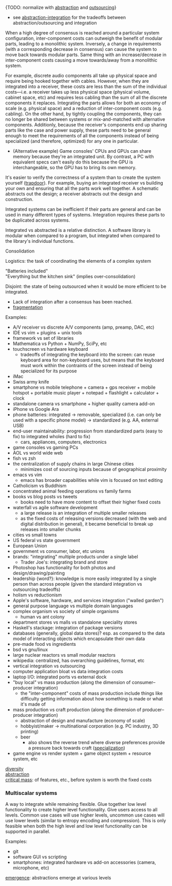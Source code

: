 {TODO: normalize with [abstraction](Abstraction.md) and [outsourcing](Outsourcing.md)}
- see [abstraction-integration](Abstraction-integration.md) for the tradeoffs between abstraction/outsourcing and integration

When a high degree of consensus is reached around a particular system configuration, inter-component costs can outweigh the benefit of modular parts, leading to a monolithic system.  Inversely, a change in requirements (with a corresponding decrease in consensus) can cause the system to move back towards modular parts.  Same thing with an increase/decrease in inter-component costs causing a move towards/away from a monolithic system.

For example, discrete audio components all take up physical space and require being hooked together with cables.  However, when they are integrated into a receiver, these costs are less than the sum of the individual costs—i.e. a receiver takes up less physical space (physical volume, cabinet space, etc) and requires less cabling than the sum of all the discrete components it replaces.  Integrating the parts allows for both an economy of scale (e.g. physical space) and a reduction of inter-component costs (e.g. cabling).  On the other hand, by tightly coupling the components, they can no longer be shared between systems or mix-and-matched with alternative components.  Additionly, because the receiver's components end up sharing parts like the case and power supply, these parts need to be general enough to meet the requirements of all the components instead of being specialized (and therefore, optimized) for any one in particular.
- (Alternative example) Game consoles' CPUs and GPUs can share memory because they're an integrated unit.  By contrast, a PC with equivalent specs can't easily do this because the GPU is interchangeable, so the GPU has to bring its own memory.

It's easier to verify the correctness of a system than to create the system yourself ([trapdoor](Search.md#trapdoor)).  For example, buying an integrated receiver vs building your own and ensuring that all the parts work well together.  A schematic abstracts out the design; a receiver abstracts out the design and construction.

Integrated systems can be inefficient if their parts are general and can be used in many different types of systems.  Integration requires these parts to be duplicated across systems.

Integrated vs abstracted is a relative distinction.  A software library is modular when compared to a program, but integrated when compared to the library's individual functions.

Consolidation

Logistics: the task of coordinating the elements of a complex system

"Batteries included"  
"Everything but the kitchen sink" (implies over-consolidation)

Disjoint: the state of being outsourced when it would be more efficient to be integrated.
- Lack of integration after a consensus has been reached.
- [fragmentation](Diversity.md#fragmentation)

Examples:
- A/V receiver vs discrete A/V components (amp, preamp, DAC, etc)
- IDE vs vim + plugins + unix tools
- framework vs set of libraries
- Mathematica vs Python + NumPy, SciPy, etc
- touchscreen vs hardware keyboard
	- tradeoffs of integrating the keyboard into the screen: can reuse keyboard area for non-keyboard uses, but means that the keyboard must work within the contraints of the screen instead of being specialized for its purpose
- iMac
- Swiss army knife
- smartphone vs mobile telephone + camera + gps receiver + mobile hotspot + portable music player + notepad + flashlight + calculator + clock
- standalone camera vs smartphone + higher quality camera add-on
- iPhone vs Google Ara
- phone batteries: integrated -> removable, specialized (i.e. can only be used with a specific phone model) -> standardized (e.g. AA, external USB)
- end-user maintainability: progression from standardized parts (easy to fix) to integrated wholes (hard to fix)
	- cars, appliances, computers, electronics
- game consoles vs gaming PCs
- AOL vs world wide web
- fish vs zsh
- the centralization of supply chains in large Chinese cities
	- minimizes cost of sourcing inputs because of geographical proximity
- emacs vs vim
	- emacs has broader capabilities while vim is focused on text editing
- Catholicism vs Buddhism
- concentrated animal feeding operations vs family farms
- books vs blog posts vs tweets
	- books need to have more content to offset their higher fixed costs
- waterfall vs agile software development
	- a large release is an integration of multiple smaller releases
	- as the fixed costs of releasing versions decreased (with the web and digital distribution in general), it became beneficial to break up releases into smaller chunks
- cities vs small towns
- US federal vs state government
- European Union
- government vs consumer, labor, etc unions
- brands: "integrating" multiple products under a single label
	- Trader Joe's: integrating brand and store
- Photoshop has functionality for both photos and design/drawing/painting
- leadership {word?}: knowledge is more easily integrated by a single person than across people (given the standard integration vs outsourcing tradeoffs)
- holism vs reductionism
- Apple's software, hardware, and services integration ("walled garden")
- general purpose language vs multiple domain languages
- complex organism vs society of simple organisms
	- human vs ant colony
- department stores vs malls vs standalone speciality stores
- Haskell's stackage: integration of package versions
- databases (generally, global data stores)? esp. as compared to the data model of interacting objects which encapsulate their own data
- pre-made food vs ingredients
- bsd vs gnu/linux
- large nuclear reactors vs small modular reactors
- wikipedia: centralized, has overarching guidelines, format, etc
- vertical integration vs outsourcing
- computer application bloat vs data integration costs
- laptop I/O: integrated ports vs external dock
- "buy local" vs mass production (along the dimension of consumer–producer integration)
	- the "inter-component" costs of mass production include things like difficulty getting information about how something is made or what it's made of
- mass production vs craft production (along the dimension of producer–producer integration)
	- abstraction of design and manufacture (economy of scale)
	- hobbyist/maker -> multinational corporation (e.g. PC industry, 3D printing)
	- beer
		- also shows the reverse trend where diverse preferences provide a pressure back towards craft ([specialization](Abstraction.md#specialization))
- game engine vs render system + game object system + resource system, etc

[diversity](Diversity.md)  
[abstraction](Abstraction.md)  
[critical mass](Criticality.md#critical-mass): of features, etc., before system is worth the fixed costs


### Multiscalar systems
A way to integrate while remaining flexible.  Glue together low level functionality to create higher level functionality.  Give users access to all levels.  Common use cases will use higher levels, uncommon use cases will use lower levels (similar to entropy encoding and compression).  This is only feasible when both the high level and low level functionality can be supported in parallel.

Examples:
- git
- software GUI vs scripting
- smartphones: integrated hardware vs add-on accessories (camera, microphone, etc)

[emergence](Emergence.md): abstractions emerge at various levels
